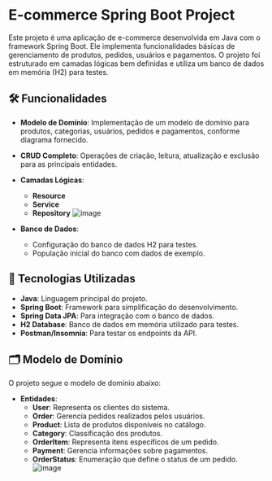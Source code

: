 # E-commerce Spring Boot Project

Este projeto é uma aplicação de e-commerce desenvolvida em Java com o framework Spring Boot. Ele implementa funcionalidades básicas de gerenciamento de produtos, pedidos, usuários e pagamentos. O projeto foi estruturado em camadas lógicas bem definidas e utiliza um banco de dados em memória (H2) para testes.

## 🛠️ Funcionalidades

- **Modelo de Domínio**: Implementação de um modelo de domínio para produtos, categorias, usuários, pedidos e pagamentos, conforme diagrama fornecido.
- **CRUD Completo**: Operações de criação, leitura, atualização e exclusão para as principais entidades.
- **Camadas Lógicas**:
  - **Resource**
  - **Service**
  - **Repository**
  ![image](https://github.com/user-attachments/assets/ce44c2df-a854-4895-97e9-5ee0b1a1cefc)

- **Banco de Dados**:
  - Configuração do banco de dados H2 para testes.
  - População inicial do banco com dados de exemplo.


## 🚀 Tecnologias Utilizadas

- **Java**: Linguagem principal do projeto.
- **Spring Boot**: Framework para simplificação do desenvolvimento.
- **Spring Data JPA**: Para integração com o banco de dados.
- **H2 Database**: Banco de dados em memória utilizado para testes.
- **Postman/Insomnia**: Para testar os endpoints da API.

## 🗂️ Modelo de Domínio

O projeto segue o modelo de domínio abaixo:

- **Entidades**:
  - **User**: Representa os clientes do sistema.
  - **Order**: Gerencia pedidos realizados pelos usuários.
  - **Product**: Lista de produtos disponíveis no catálogo.
  - **Category**: Classificação dos produtos.
  - **OrderItem**: Representa itens específicos de um pedido.
  - **Payment**: Gerencia informações sobre pagamentos.
  - **OrderStatus**: Enumeração que define o status de um pedido.
![image](https://github.com/user-attachments/assets/add73932-fe2d-487b-98b0-58227124f558)



